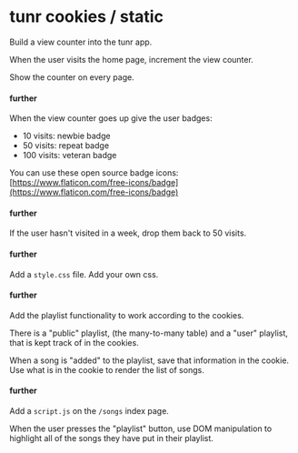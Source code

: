 # tunr cookies / static


Build a view counter into the tunr app.

When the user visits the home page, increment the view counter.

Show the counter on every page.

#### further
When the view counter goes up give the user badges:

  - 10 visits: newbie badge
  - 50 visits: repeat badge
  - 100 visits: veteran badge
  
You can use these open source badge icons: [https://www.flaticon.com/free-icons/badge](https://www.flaticon.com/free-icons/badge)

#### further
If the user hasn't visited in a week, drop them back to 50 visits.

#### further

Add a `style.css` file. Add your own css.

#### further

Add the playlist functionality to work according to the cookies.

There is a "public" playlist, (the many-to-many table) and a "user" playlist, that is kept track of in the cookies.

When a song is "added" to the playlist, save that information in the cookie. Use what is in the cookie to render the list of songs.


#### further

Add a `script.js` on the `/songs` index page.

When the user presses the "playlist" button, use DOM manipulation to highlight all of the songs they have put in their playlist.
